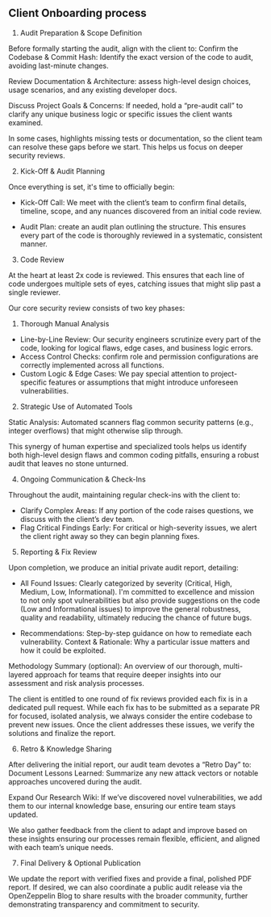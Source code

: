 ## Client Onboarding process 

1. Audit Preparation & Scope Definition

Before formally starting the audit, align with the client to:
Confirm the Codebase & Commit Hash: Identify the exact version of the code to audit, avoiding last-minute changes.

Review Documentation & Architecture: assess high-level design choices, usage scenarios, and any existing developer docs.

Discuss Project Goals & Concerns: If needed, hold a “pre-audit call” to clarify any unique business logic or specific issues the client wants examined.

In some cases, highlights missing tests or documentation, so the client team can resolve these gaps before we start. This helps us focus on deeper security reviews.

2. Kick-Off & Audit Planning

Once everything is set, it's time to officially begin:

- Kick-Off Call: We meet with the client’s team to confirm final details, timeline, scope, and any nuances discovered from an initial code review.

- Audit Plan: create an audit plan outlining the structure. This ensures every part of the code is thoroughly reviewed in a systematic, consistent manner.

3. Code Review

At the heart at least 2x code is reviewed. This ensures that each line of code undergoes multiple sets of eyes, catching issues that might slip past a single reviewer.

Our core security review consists of two key phases:
1. Thorough Manual Analysis

- Line-by-Line Review: Our security engineers scrutinize every part of the code, looking for logical flaws, edge cases, and business logic errors.
- Access Control Checks: confirm role and permission configurations are correctly implemented across all functions.
- Custom Logic & Edge Cases: We pay special attention to project-specific features or assumptions that might introduce unforeseen vulnerabilities.

2. Strategic Use of Automated Tools

Static Analysis: Automated scanners flag common security patterns (e.g., integer overflows) that might otherwise slip through.

This synergy of human expertise and specialized tools helps us identify both high-level design flaws and common coding pitfalls, ensuring a robust audit that leaves no stone unturned.

4. Ongoing Communication & Check-Ins

Throughout the audit, maintaining regular check-ins 
with the client to:
- Clarify Complex Areas: If any portion of the code raises questions, we discuss with the client’s dev team.
- Flag Critical Findings Early: For critical or high-severity issues, we alert the client right away so they can begin planning fixes.

5. Reporting & Fix Review

Upon completion, we produce an initial private audit report, detailing:
- All Found Issues: Clearly categorized by severity (Critical, High, Medium, Low, Informational). I'm committed to excellence and mission to not only spot vulnerabilities but also provide suggestions on the code (Low and Informational issues) to improve the general robustness, quality and readability, ultimately reducing the chance of future bugs.

- Recommendations: Step-by-step guidance on how to remediate each vulnerability.
Context & Rationale: Why a particular issue matters and how it could be exploited.

Methodology Summary (optional): An overview of our thorough, multi-layered approach for teams that require deeper insights into our assessment and risk analysis processes.

The client is entitled to one round of fix reviews provided each fix is in a dedicated pull request. While each fix has to be submitted as a separate PR for focused, isolated analysis, we always consider the entire codebase to prevent new issues. Once the client addresses these issues, we verify the solutions and finalize the report.

6. Retro & Knowledge Sharing

After delivering the initial report, our audit team devotes a “Retro Day” to:
Document Lessons Learned: Summarize any new attack vectors or notable approaches uncovered during the audit.

Expand Our Research Wiki: If we’ve discovered novel vulnerabilities, we add them to our internal knowledge base, ensuring our entire team stays updated.

We also gather feedback from the client to adapt and improve based on these insights ensuring our processes remain flexible, efficient, and aligned with each team’s unique needs.

7. Final Delivery & Optional Publication

We update the report with verified fixes and provide a final, polished PDF report. If desired, we can also coordinate a public audit release via the OpenZeppelin Blog to share results with the broader community, further demonstrating transparency and commitment to security.
